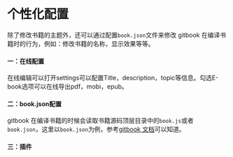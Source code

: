 # 个性化配置

除了修改书籍的主题外，还可以通过配置`book.json`文件来修改 gitbook 在编译书籍时的行为，例如：修改书籍的名称，显示效果等等。

#### 一：在线配置

在线编辑可以打开settings可以配置Title，description，topic等信息。勾选E-book选项可以在线导出pdf，mobi，epub。

#### 二：book.json配置

gitbook 在编译书籍的时候会读取书籍源码顶层目录中的`book.js`或者`book.json`，这里以`book.json`为例，参考[gitbook 文档](https://toolchain.gitbook.com/config.html)可以知道。

#### 三：插件





